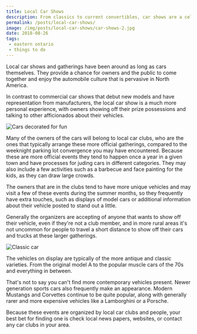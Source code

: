 ```yaml
---
title: Local Car Shows
description: From classics to current convertibles, car shows are a celebration of local automobiles.
permalink: /posts/local-car-shows/
image: /img/posts/local-car-shows/car-shows-2.jpg
date: 2018-08-26
tags:
 - eastern ontario
 - things to do
---
```


Local car shows and gatherings have been around as long as cars themselves. They provide a chance for owners and the public to come together and enjoy the automobile culture that is pervasive in North America.

In contrast to commercial car shows that debut new models and have representation from manufacturers, the local car show is a much more personal experience, with owners showing off their prize possessions and talking to other afficionados about their vehicles. 


![Cars decorated for fun](/img/posts/local-car-shows/car-shows-1.jpg "Cars decorated for fun")


Many of the owners of the cars will belong to local car clubs, who are the ones that typically arrange these more official gatherings, compared to the weeknight parking lot convergence you may have encountered. Because these are more official events they tend to happen once a year in a given town and have processes for juding cars in different categories. They may also include a few activities such as a barbecue and face painting for the kids, as they can draw large crowds.

The owners that are in the clubs tend to have more unique vehicles and may visit a few of these events during the summer months, so they frequently have extra touches, such as displays of model cars or additional information about their vehicle posted to stand out a little.

Generally the organizers are accepting of anyone that wants to show off their vehicle, even if they're not a club member, and in more rural areas it's not uncommon for people to travel a short distance to show off their cars and trucks at these larger gatherings.


![Classic car](/img/posts/local-car-shows/car-shows-3.jpg "Classic car")


The vehicles on display are typically of the more antique and classic varieties. From the original model A to the popular muscle cars of the 70s and everything in between. 

That's not to say you can't find more contemporary vehicles present. Newer generation sports cars also frequently make an appearance. Modern Mustangs and Corvettes continue to be quite popular, along with generally rarer and more expensive vehicles like a Lamborghini or a Porsche.

Because these events are organized by local car clubs and people, your best bet for finding one is check local news papers, websites, or contact any car clubs in your area.